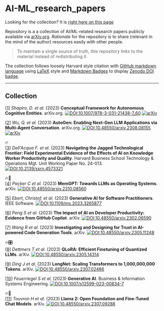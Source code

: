 # AI-ML_research_papers

Looking for the collection? It is [right here on this page](#collection)

Repository is a a collection of AI/ML-related research papers publicly available via [arXiv.org](https://arxiv.org). *Rationale* for the repository is to share (relevant in the mind of the author) resources easily with other people.

> To maintain a single source of truth, this repository links to the material instead of redistributing it.

The collection follows loosely Harvard style citation with [GitHub markdown language](https://docs.github.com/en/get-started/writing-on-github/getting-started-with-writing-and-formatting-on-github/basic-writing-and-formatting-syntax) using [LaTeX](https://www.latex-project.org) style and [Markdown Badges](https://docs.github.com/en/apps/creating-github-apps/registering-a-github-app/creating-a-custom-badge-for-your-github-app) to display [Zenodo DOI badge](https://zenodo.org).

---

## Collection

<span id="ref-1"></span>[[1]](#ref-1) *Shapiro, D. et al.* (2023) **Conceptual Framework for Autonomous Cognitive Entities**. arXiv.org. [![DOI:10.1007/978-3-031-21438-7_60](https://zenodo.org/badge/DOI/10.13140/RG.2.2.14161.30569.svg)](https://doi.org/10.13140/RG.2.2.14161.30569) [![arXiv](https://img.shields.io/badge/arXiv-2310.06775-<COLOR>.svg)](https://arxiv.org/abs/2310.06775)

<span id="ref-2"></span>[[2]](#ref-2) *Wu, Q. et al.* (2023) **AutoGen: Enabling Next-Gen LLM Applications via Multi-Agent Conversation**. arXiv.org. [![DOI:10.48550/arxiv.2308.08155](https://zenodo.org/badge/DOI/10.48550/arxiv.2308.08155.svg)](https://doi.org/10.48550/arxiv.2308.08155) [![arXiv](https://img.shields.io/badge/arXiv-2308.08155-<COLOR>.svg)](https://arxiv.org/abs/2308.08155)

🔥  <br/>
<span id="ref-3"></span>[[3]](#ref-3) *Dell'Acqua F. et al.* (2023) **Navigating the Jagged Technological Frontier: Field Experimental Evidence of the Effects of AI on Knowledge Worker Productivity and Quality**. Harvard Business School Technology & Operations Mgt. Unit Working Paper No. 24-013. [![DOI:10.2139/ssrn.4573321](https://zenodo.org/badge/DOI/10.2139/ssrn.4573321.svg)](http://dx.doi.org/10.2139/ssrn.4573321)

🔥🧠  <br/>
<span id="ref-4"></span>[[4]](#ref-4) *Packer C et al.* (2023) **MemGPT: Towards LLMs as Operating Systems**. arXiv. [![DOI:10.48550/arxiv.2310.08560](https://zenodo.org/badge/DOI/10.48550/arxiv.2310.08560.svg)](https://doi.org/10.48550/arxiv.2310.08560)

<span id="ref-5"></span>[[5]](#ref-5) *Ebert, Christof, et al.* (2023) **Generative AI for Software Practitioners**. IEEE Software. [![DOI:10.1109/ms.2023.3265877](https://zenodo.org/badge/DOI/10.1109/ms.2023.3265877.svg)](http://dx.doi.org/10.1109/ms.2023.3265877)

<span id="ref-6"></span>[[6]](#ref-6) *Peng S et al.* (2023) **The Impact of AI on Developer Productivity: Evidence from GitHub Copilot**. arXiv. [![DOI:10.48550/arxiv.2302.06590](https://zenodo.org/badge/DOI/10.48550/arxiv.2302.06590.svg)](https://doi.org/10.48550/arxiv.2302.06590)

<span id="ref-7"></span>[[7]](#ref-7) *Wang R et al.* (2023) **Investigating and Designing for Trust in AI-powered Code Generation Tools**. arXiv. [![DOI:10.48550/arxiv.2305.11248](https://zenodo.org/badge/DOI/10.48550/arxiv.2305.11248.svg)](https://doi.org/10.48550/arxiv.2305.11248)

🔥🎛️  <br/>
<span id="ref-8"></span>[[8]](#ref-8) *Dettmers T et al.* (2023) **QLoRA: Efficient Finetuning of Quantized LLMs**. arXiv. [![DOI:10.48550/arxiv.2305.14314](https://zenodo.org/badge/DOI/10.48550/arxiv.2305.14314.svg)](https://doi.org/10.48550/arxiv.2305.14314)

<span id="ref-9"></span>[[9]](#ref-9) *Ding J et al.* (2023) **LongNet: Scaling Transformers to 1,000,000,000 Tokens**. arXiv. [![DOI:10.48550/arxiv.2307.02486](https://zenodo.org/badge/DOI/10.48550/arxiv.2307.02486.svg)](https://doi.org/10.48550/arxiv.2307.02486)

<span id="ref-10"></span>[[10]](#ref-10) *Feuerriegel S et al.* (2023) **Generative AI**. Business &amp; Information Systems Engineering. [![DOI:10.1007/s12599-023-00834-7](https://zenodo.org/badge/DOI/10.1007/s12599-023-00834-7.svg)](http://dx.doi.org/10.1007/s12599-023-00834-7)

🔥🦙  <br/>
<span id="ref-11"></span>[[11]](#ref-11) *Touvron H et al.* (2023) **Llama 2: Open Foundation and Fine-Tuned Chat Models**. arXiv. [![DOI:10.48550/arxiv.2307.09288](https://zenodo.org/badge/DOI/10.48550/arxiv.2307.09288.svg)](https://doi.org/10.48550/arxiv.2307.09288)

